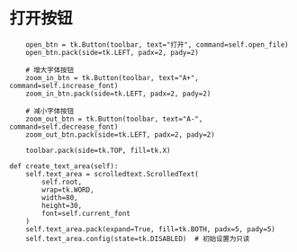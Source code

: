 # 打开按钮
        open_btn = tk.Button(toolbar, text="打开", command=self.open_file)
        open_btn.pack(side=tk.LEFT, padx=2, pady=2)
        
        # 增大字体按钮
        zoom_in_btn = tk.Button(toolbar, text="A+", command=self.increase_font)
        zoom_in_btn.pack(side=tk.LEFT, padx=2, pady=2)
        
        # 减小字体按钮
        zoom_out_btn = tk.Button(toolbar, text="A-", command=self.decrease_font)
        zoom_out_btn.pack(side=tk.LEFT, padx=2, pady=2)
        
        toolbar.pack(side=tk.TOP, fill=tk.X)
    
    def create_text_area(self):
        self.text_area = scrolledtext.ScrolledText(
            self.root, 
            wrap=tk.WORD, 
            width=80, 
            height=30,
            font=self.current_font
        )
        self.text_area.pack(expand=True, fill=tk.BOTH, padx=5, pady=5)
        self.text_area.config(state=tk.DISABLED)  # 初始设置为只读
